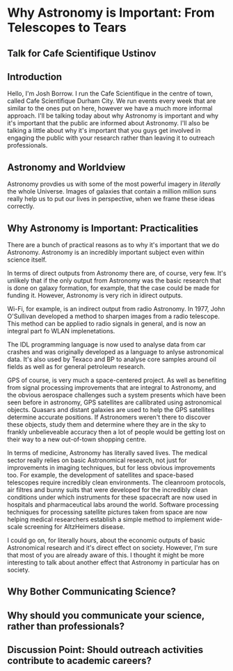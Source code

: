 Why Astronomy is Important: From Telescopes to Tears
========================

Talk for Cafe Scientifique Ustinov
----------------------------------

Introduction
------------

Hello, I'm Josh Borrow. I run the Cafe Scientifique in the centre of town, called Cafe Scientifique Durham City.
We run events every week that are similar to the ones put on here, however we have a much more informal approach.
I'll be talking today about why Astronomy is important and why it's important that the public are informed about Astronomy.
I'll also be talking a little about why it's important that you guys get involved in engaging the public with your research rather than leaving it to outreach professionals.

Astronomy and Worldview
-----------------------

Astronomy provdies us with some of the most powerful imagery in *literally* the whole Universe.
Images of galaxies that contain a million million suns really help us to put our lives in perspective, when we frame these ideas correctly.



Why Astronomy is Important: Practicalities
------------------------------------------

There are a bunch of practical reasons as to why it's important that we do Astronomy.
Astronomy is an incredibly important subject even within science itself.

In terms of direct outputs from Astronomy there are, of course, very few.
It's unlikely that if the only output from Astronomy was the basic research that is done on galaxy formation, for example, that the case could be made for funding it.
However, Astronomy is very rich in idirect outputs.

Wi-Fi, for example, is an indirect output from radio Astronomy.
In 1977, John O'Sullivan developed a method to sharpen images from a radio telescope.
This method can be applied to radio signals in general, and is now an integral part fo WLAN implenetations.

The IDL programming language is now used to analyse data from car crashes and was originally developed as a language to anlyse astronomical data.
It's also used by Texaco and BP to analyse core samples around oil fields as well as for general petroleum research.

GPS of course, is very much a space-centered project.
As well as benefiting from signal processing improvements that are integral to Astronomy, and the obvious aerospace challenges such a system presents which have been seen before in astronomy, GPS satellites are callibrated using astronomical objects.
Quasars and distant galaxies are used to help the GPS satellites determine accurate positions.
If Astronomers weren't there to discover these objects, study them and determine where they are in the sky to frankly unbelieveable accuracy then a lot of people would be getting lost on their way to a new out-of-town shopping centre.

In terms of medicine, Astronomy has literally saved lives.
The medical sector really relies on basic Astronomical research, not just for improvements in imaging techniques, but for less obvious improvements too.
For example, the development of satellites and space-based telescopes require incredibly clean environments.
The cleanroom protocols, air filtres and bunny suits that were developed for the incredibly clean conditions under which instruments for these spacecraft are now used in hospitals and pharmaceutical labs around the world.
Software processing techniques for processing satellite pictures taken from space are now helping medical researchers establish a simple method to implement wide-scale screening for AltzHeimers disease.

I could go on, for literally hours, about the economic outputs of basic Astronomical research and it's direct effect on society.
However, I'm sure that most of you are already aware of this.
I thought it might be more interesting to talk about another effect that Astronomy in particular has on society.


Why Bother Communicating Science?
---------------------------------

Why should you communicate your science, rather than professionals?
-------------------------------------------------------------------

Discussion Point: Should outreach activities contribute to academic careers?
----------------------------------------------------------------------------
